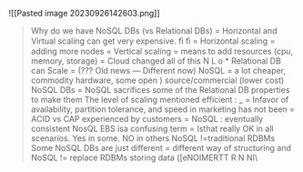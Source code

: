 ![[Pasted image 20230926142603.png]]
> Why do we have NoSQL DBs (vs Relational DBs) = Horizontal and Virtual scaling can get very expensive. ﬁ ﬁ = Horizontal scaling = adding more nodes = Vertical scaling = means to add resources (cpu, memory, storage) = Cloud changed all of this N L o * Relational DB can Scale =  (??? Old news — Different now)  NoSQL = a lot cheaper, commodity hardware, some open ) source/commercial (lower cost) NoSQL DBs = NoSQL sacrifices some of the Relational DB properties to make them The level of scaling mentioned efficient : _ = Infavor of availability, partition tolerance, and speed in marketing has not been = ACID vs CAP experienced by customers = NoSQL : eventually consistent NosQL EBS isa confusing term = Isthat really OK in all scenarios. Yes in some. NO in others NoSQL !=traditional RDBMs  Some NoSQL DBs are just different = different way of structuring and NoSQL != replace RDBMs storing data (\[eNOIMERTT R N NI\